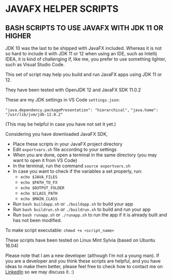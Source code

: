 # JAVAFX HELPER SCRIPTS
## BASH SCRIPTS TO USE JAVAFX WITH JDK 11 OR HIGHER

JDK 10 was the last to be shipped with JavaFX included. Whereas it is not so hard to include it with JDK 11 or 12 when using an IDE, such as Intellij IDEA, it is kind of challenging if, like me, you prefer to use something lighter, such as Visual Studio Code.

This set of script may help you build and run JavaFX apps using JDK 11 or 12.

They have been tested with OpenJDK 12 and JavaFX SDK 11.0.2 

These are my JDK settings in VS Code `settings.json`:

`"java.dependency.packagePresentation": "hierarchical",`
`"java.home": "/usr/lib/jvm/jdk-12.0.2"`

(This may be helpful in case you have not set it yet.)

Considering you have downloaded JavaFX SDK,

- Place these scripts in your JavaFX project directory
- Edit `exportvars.sh` file according to your settings
- When you are done, open a terminal in the same directory 
(you may want to open it from VS Code)
- In the terminal, run the command `source exportvars.sh`
- In case you want to check if the variables a set properly, run:
    - `echo $JAVA_FILES` 
    - `echo $PATH_TO_FX` 
    - `echo $OUTPUT_FOLDER` 
    - `echo $CLASS_PATH` 
    - `echo $MAIN_CLASS`
- Run `bash buildapp.sh` or `./buildapp.sh` to build your app
- Run `bash buildrun.sh` or `./buildrun.sh` to build and run your app
- Run `bash runapp.sh` or `./runapp.sh` to run the app if it is already built and has not been modified.

To make script executable: `chmod +x <script_name>`

These scripts have been tested on Linux Mint Sylvia (based on Ubuntu 16.04)

Please note that I am a new developer (although I'm not a young man). If you are a developer and you think these scripts are helpful, and you have ideas to make them better, please feel free to check how to contact me on [LinkedIn](https://www.linkedin.com/in/geocarlos-alves-07a50377/) so we may discuss it. :)

